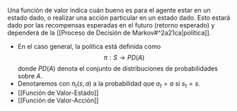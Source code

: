 Una función de valor indica cuán bueno es para el agente estar en un estado dado, o realizar una acción particular en un estado dado. Esto estará dado por las recompensas esperadas en el futuro (retorno esperado) y dependerá de la [[Proceso de Decisión de Markov#^2a21ca|política]].
- En el caso general, la política está definida como $$π : S → P D(A)$$donde $P D(A)$ denota el conjunto de distribuciones de probabilidades sobre $A$.
- Denotaremos con $π_t(s, a)$ a la probabilidad que $a_t = a$ si $s_t = s$.
- [[Función de Valor-Estado]]
- [[Función de Valor-Acción]] 